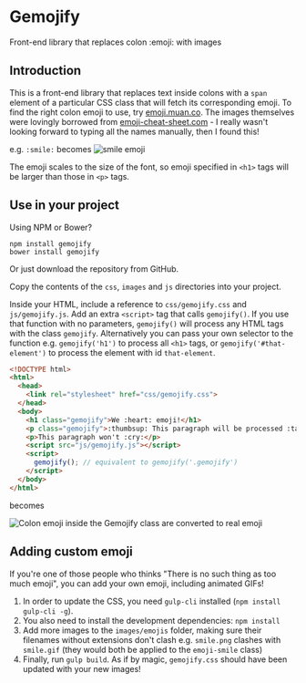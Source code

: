 # Gemojify
Front-end library that replaces colon :emoji: with images

## Introduction
This is a front-end library that replaces text inside colons with a `span` element of a particular CSS class that will fetch its corresponding emoji. To find the right colon emoji to use, try [emoji.muan.co](http://emoji.muan.co/). The images themselves were lovingly borrowed from [emoji-cheat-sheet.com](https://github.com/arvida/emoji-cheat-sheet.com/tree/master/public/graphics/emojis) - I really wasn't looking forward to typing all the names manually, then I found this!

e.g. `:smile:` becomes ![smile emoji](https://dl.dropboxusercontent.com/u/13316703/gemojify/smile.png)

The emoji scales to the size of the font, so emoji specified in `<h1>` tags will be larger than those in `<p>` tags.

## Use in your project

Using NPM or Bower?

```
npm install gemojify
bower install gemojify
```

Or just download the repository from GitHub.

Copy the contents of the `css`, `images` and `js` directories into your project.

Inside your HTML, include a reference to `css/gemojify.css` and `js/gemojify.js`. Add an extra `<script>` tag that calls `gemojify()`. If you use that function with no parameters, `gemojify()` will process any HTML tags with the class `gemojify`. Alternatively you can pass your own selector to the function e.g. `gemojify('h1')` to process all `<h1>` tags, or `gemojify('#that-element')` to process the element with id `that-element`.

```html
<!DOCTYPE html>
<html>
  <head>
    <link rel="stylesheet" href="css/gemojify.css">
  </head>
  <body>
    <h1 class="gemojify">We :heart: emoji!</h1>
    <p class="gemojify">:thumbsup: This paragraph will be processed :tada:</p>
    <p>This paragraph won't :cry:</p>
    <script src="js/gemojify.js"></script>
    <script>
      gemojify(); // equivalent to gemojify('.gemojify')
    </script>
  </body>
</html>
```

becomes

![Colon emoji inside the Gemojify class are converted to real emoji](https://dl.dropboxusercontent.com/u/13316703/gemojify/gemojify_demo.png)

## Adding custom emoji
If you're one of those people who thinks "There is no such thing as too much emoji", you can add your own emoji, including animated GIFs!

1. In order to update the CSS, you need `gulp-cli` installed (`npm install gulp-cli -g`).
1. You also need to install the development dependencies: `npm install`
1. Add more images to the `images/emojis` folder, making sure their filenames without extensions don't clash e.g. `smile.png` clashes with `smile.gif` (they would both be applied to the `emoji-smile` class)
1. Finally, run `gulp build`. As if by magic, `gemojify.css` should have been updated with your new images!

